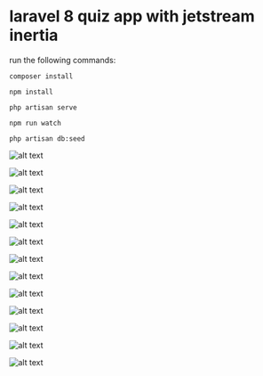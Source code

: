 
# laravel 8 quiz app with jetstream inertia


run the following commands:

    composer install
    
    npm install
    
    php artisan serve
    
    npm run watch

    php artisan db:seed

![alt text](./resources/views/images/1.png)

![alt text](./resources/views/images/2.png)

![alt text](./resources/views/images/3.png)

![alt text](./resources/views/images/4.png)

![alt text](./resources/views/images/5.png)

![alt text](./resources/views/images/6.png)

![alt text](./resources/views/images/7.png)

![alt text](./resources/views/images/8.png)

![alt text](./resources/views/images/9.png)

![alt text](./resources/views/images/10.png)

![alt text](./resources/views/images/11.png)

![alt text](./resources/views/images/12.png)

![alt text](./resources/views/images/13.png)
